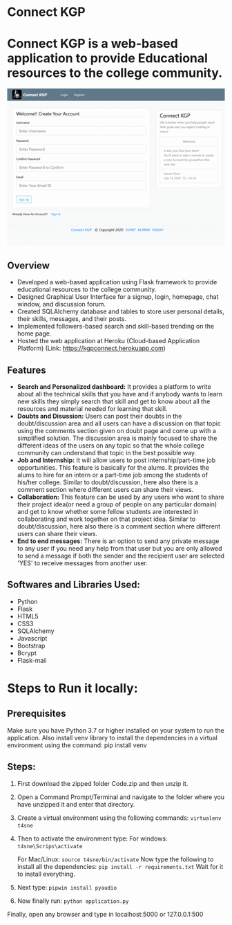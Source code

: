 # Connect KGP
# Connect KGP is a web-based application to provide Educational resources to the college community.

![**Slideshow**](/Slideshow.gif)

## Overview
 - Developed a web-based application using Flask framework to provide educational resources to the college community.
 - Designed Graphical User Interface for a signup, login, homepage, chat window, and discussion forum.
 - Created SQLAlchemy database and tables to store user personal details, their skills, messages, and their posts.
 - Implemented followers-based search and skill-based trending on the home page.
 - Hosted the web application at Heroku (Cloud-based Application Platform) (Link: https://kgpconnect.herokuapp.com)

## Features 
 - **Search and Personalized dashboard:** It provides a platform to write about all the technical skills that you have and if anybody wants to learn new skills they simply search that skill and get to know about all the resources and material needed for learning that skill.  
 - **Doubts and Disussion:** Users can post their doubts in the doubt/discussion area and all users can have a discussion on that topic using the comments section given on doubt page and come up with a simplified solution. The discussion area is mainly focused to share the different ideas of the users on any topic so that the whole college community can understand that topic in the best possible way. 
 - **Job and Internship:** It will allow users to post internship/part-time job opportunities. This feature is basically for the alums. It provides the alums to hire for an intern or a part-time job among the students of his/her college. Similar to doubt/discussion, here also there is a comment section where different users can share their views.
 - **Collaboration:** This feature can be used by any users who want to share their project idea(or need a group of people on any particular domain) and get to know whether some fellow students are interested in collaborating and work together on that project idea. Similar to doubt/discussion, here also there is a comment section where different users can share their views.
 - **End to end messages:** There is an option to send any private message to any user if you need any help from that user but you are only allowed to send a message if both the sender and the recipient user are selected 'YES' to receive messages from another user.

## Softwares and Libraries Used:
 - Python 
 - Flask  
 - HTML5 
 - CSS3 
 - SQLAlchemy 
 - Javascript
 - Bootstrap
 - Bcrypt
 - Flask-mail

# Steps to Run it locally:

## Prerequisites
Make sure you have Python 3.7 or higher installed on your system to run the application. 
Also install venv library to install the dependencies in a virtual environment using the command:
pip install venv

## Steps:

1. First download the zipped folder Code.zip and then unzip it. 
2. Open a Command Prompt/Terminal and navigate to the folder where you have unzipped it and enter that directory.
3. Create a virtual environment using the following commands:
   `virtualenv  t4sne`
4. Then to activate the environment type:
   For windows:
   `t4sne\Scrips\activate`

   For Mac/Linux:
   `source t4sne/bin/activate`
   Now type the following to install all the dependencies:
   `pip install -r requirements.txt` 
   Wait for it to install everything.
5. Next type:
   `pipwin install pyaudio`
6. Now finally run:
   `python application.py`

Finally, open any browser and type in localhost:5000 or 127.0.0.1:500
